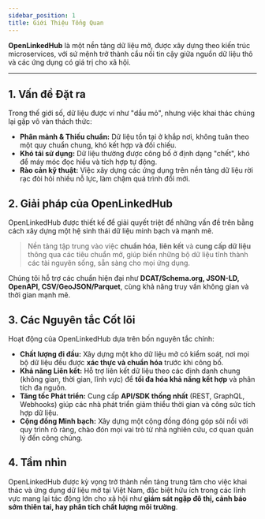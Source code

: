 ```yaml
---
sidebar_position: 1
title: Giới Thiệu Tổng Quan
---
```


**OpenLinkedHub** là một nền tảng dữ liệu mở, được xây dựng theo kiến trúc microservices, với sứ mệnh trở thành cầu nối tin cậy giữa nguồn dữ liệu thô và các ứng dụng có giá trị cho xã hội.

---

## 1. Vấn đề Đặt ra

Trong thế giới số, dữ liệu được ví như "dầu mỏ", nhưng việc khai thác chúng lại gặp vô vàn thách thức:

- **Phân mảnh & Thiếu chuẩn:** Dữ liệu tồn tại ở khắp nơi, không tuân theo một quy chuẩn chung, khó kết hợp và đối chiếu.
- **Khó tái sử dụng:** Dữ liệu thường được công bố ở định dạng "chết", khó để máy móc đọc hiểu và tích hợp tự động.
- **Rào cản kỹ thuật:** Việc xây dựng các ứng dụng trên nền tảng dữ liệu rời rạc đòi hỏi nhiều nỗ lực, làm chậm quá trình đổi mới.

## 2. Giải pháp của OpenLinkedHub

OpenLinkedHub được thiết kế để giải quyết triệt để những vấn đề trên bằng cách xây dựng một hệ sinh thái dữ liệu minh bạch và mạnh mẽ.

> Nền tảng tập trung vào việc **chuẩn hóa**, **liên kết** và **cung cấp dữ liệu** thông qua các tiêu chuẩn mở, giúp biến những bộ dữ liệu tĩnh thành các tài nguyên sống, sẵn sàng cho mọi ứng dụng.

Chúng tôi hỗ trợ các chuẩn hiện đại như **DCAT/Schema.org, JSON-LD, OpenAPI, CSV/GeoJSON/Parquet**, cùng khả năng truy vấn không gian và thời gian mạnh mẽ.

## 3. Các Nguyên tắc Cốt lõi

Hoạt động của OpenLinkedHub dựa trên bốn nguyên tắc chính:

- **Chất lượng đi đầu:** Xây dựng một kho dữ liệu mở có kiểm soát, nơi mọi bộ dữ liệu đều được **xác thực và chuẩn hóa** trước khi công bố.
- **Khả năng Liên kết:** Hỗ trợ liên kết dữ liệu theo các định danh chung (không gian, thời gian, lĩnh vực) để **tối đa hóa khả năng kết hợp** và phân tích đa nguồn.
- **Tăng tốc Phát triển:** Cung cấp **API/SDK thống nhất** (REST, GraphQL, Webhooks) giúp các nhà phát triển giảm thiểu thời gian và công sức tích hợp dữ liệu.
- **Cộng đồng Minh bạch:** Xây dựng một cộng đồng đóng góp sôi nổi với quy trình rõ ràng, chào đón mọi vai trò từ nhà nghiên cứu, cơ quan quản lý đến công chúng.

## 4. Tầm nhìn

OpenLinkedHub được kỳ vọng trở thành nền tảng trung tâm cho việc khai thác và ứng dụng dữ liệu mở tại Việt Nam, đặc biệt hữu ích trong các lĩnh vực mang lại tác động lớn cho xã hội như **giám sát ngập đô thị, cảnh báo sớm thiên tai, hay phân tích chất lượng môi trường**.
